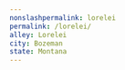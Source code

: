 ```yaml
---
﻿nonslashpermalink: lorelei
permalink: /lorelei/
alley: Lorelei
city: Bozeman
state: Montana
---
```

